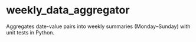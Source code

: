 # weekly_data_aggregator
Aggregates date-value pairs into weekly summaries (Monday–Sunday) with unit tests in Python.
